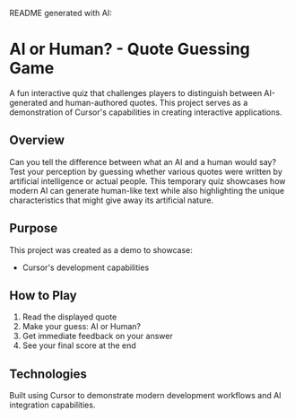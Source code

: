 
README generated with AI:

# AI or Human? - Quote Guessing Game

A fun interactive quiz that challenges players to distinguish between AI-generated and human-authored quotes. This project serves as a demonstration of Cursor's capabilities in creating interactive applications.

## Overview

Can you tell the difference between what an AI and a human would say? Test your perception by guessing whether various quotes were written by artificial intelligence or actual people. This temporary quiz showcases how modern AI can generate human-like text while also highlighting the unique characteristics that might give away its artificial nature.

## Purpose

This project was created as a demo to showcase: 
- Cursor's development capabilities

## How to Play

1. Read the displayed quote
2. Make your guess: AI or Human?
3. Get immediate feedback on your answer
4. See your final score at the end

## Technologies

Built using Cursor to demonstrate modern development workflows and AI integration capabilities.
